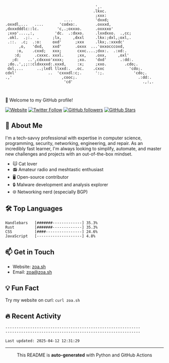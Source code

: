 ```
                                        ',.                        
                                       .lkxc.                      
                                        ;xxx:                      
                          ....          'dxxd;                     
.oxxdl,...   ....       'codxo:.        .oxxxd,                    
,dxxxdddlc::lc.        'c,.;oxxxo.      .oxxxxo'                   
 ;xxo'....,:,         'dc.  .:dxxo.     .lxxdxxo.  .,cc;           
 .okl.  .;:.  .      ;lx,     ,dxxl     .lkx:;dxl,;oxl,.           
 .::.  .c;  .:o:     oxd'      ;xxx     .lkx;.:xxxdc'              
      ,o,   'dxd,    xxd'      .oxxx  ...'oxxocccoxd,              
     :o,    .cxxd;   xxx;       cxxc....;dxx:.  .:xd:.             
    :d;      .cxxxc. xxxl.      ;xx,    .oxx,     ,oxl'            
   ;d:    ..',cdxxxo'xxxx;      ;xo.    'dxd'      .:dd:.          
 ;do..',;;::cldxxxxd:.xxxd,     :x;     ;xxo.        .cdo;.        
 dxl,...      ..;lxdl llxxd:.  .oc.    .cxxc           'cdo;.      
cdxl'              ..  'cxxxdl:c;.      ':;.             'cdo;.    
.,'                      ,cooc;.                           .:dd:.  
                          'cd'                               .,:,. 
                                                                   
                                                                   

```

🚀 Welcome to my GitHub profile!

[![Website](https://img.shields.io/website?label=zoa.sh&style=for-the-badge&url=https%3A%2F%2Fzoa.sh)](https://zoa.sh)
[![Twitter Follow](https://img.shields.io/twitter/follow/zoa_sh?color=1DA1F2&logo=twitter&style=for-the-badge)](https://twitter.com/intent/follow?original_referer=https%3A%2F%2Fgithub.com%2Fzoa-sh&screen_name=zoa_sh)
[![GitHub followers](https://img.shields.io/github/followers/zoa-sh?logo=GitHub&style=for-the-badge)](https://github.com/zoa-sh)
[![GitHub Stars](https://img.shields.io/github/stars/zoa-sh?logo=github&style=for-the-badge)](https://github.com/zoa-sh)

## 👾 About Me
I'm a tech-savvy professional with expertise in computer science, programming, security, networking, engineering, and repair. As an incredibly fast learner, I'm always looking to simplify, automate, and master new challenges and projects with an out-of-the-box mindset.

- 🐱 Cat lover
- 📻 Amateur radio and meshtastic enthusiast
- 🖥️ Open-source contributor
- 🔒 Malware development and analysis explorer
- 🌐 Networking nerd (especially BGP)

## 🛠️ Top Languages
```
Handlebars   [#######-------------] 35.3%
Rust         [#######-------------] 35.3%
CSS          [####----------------] 24.6%
JavaScript   [--------------------] 4.8%
```

## 📫 Get in Touch
- Website: [zoa.sh](https://zoa.sh)
- Email: zoa@zoa.sh

## 💡 Fun Fact
Try my website on curl: `curl zoa.sh`

## 🔥 Recent Activity
```
------------------------------------------------------------
------------------------------------------------------------

Last updated: 2025-04-12 12:31:29
```
---
<p align="center">This README is <b>auto-generated</b> with Python and GitHub Actions</p>
